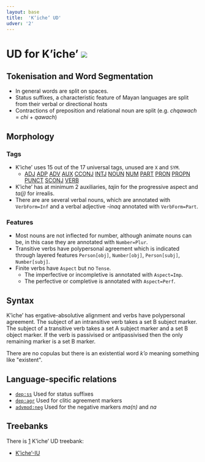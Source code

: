 ```yaml
---
layout: base
title:  'Kʼicheʼ UD'
udver: '2'
---
```


# UD for Kʼicheʼ <span class="flagspan"><img class="flag" src="../../flags/svg/GT-QC.svg" /></span>

## Tokenisation and Word Segmentation

* In general words are split on spaces. 
* Status suffixes, a characteristic feature of Mayan languages are split from their verbal or directional hosts
* Contractions of preposition and relational noun are split (e.g. *chqawach* = *chi* + *qawach*)

## Morphology

### Tags

* Kʼicheʼ uses 15 out of the 17 universal tags, unused are `X` and `SYM`.
  * [ADJ]() [ADP]() [ADV]() [AUX]() [CCONJ]() [INTJ]() [NOUN]() [NUM]() [PART]() [PRON]() [PROPN]() [PUNCT]() [SCONJ]() [VERB]()
* Kʼicheʼ has at minimum 2 auxiliaries, *tajin* for the progressive aspect and *ta(j)* for irrealis.
* There are are several verbal nouns, which are annotated with `VerbForm=Inf` and a verbal adjective *-inaq* annotated with `VerbForm=Part`.

### Features

* Most nouns are not inflected for number, although animate nouns can be, in this case they are annotated with `Number=Plur`.
* Transitive verbs have polypersonal agreement which is indicated through layered features `Person[obj]`, `Number[obj]`, `Person[subj]`, `Number[subj]`.
* Finite verbs have `Aspect` but no `Tense`. 
  * The imperfective or incompletive is annotated with `Aspect=Imp`.
  * The perfective or completive is annotated with `Aspect=Perf`.

## Syntax

Kʼicheʼ has ergative-absolutive alignment and verbs have polypersonal agreement. The subject of an intransitive verb takes a 
set B subject marker. The subject of a transitive verb takes a set A subject marker and a set B object marker. If the verb is 
passivised or antipassivised then the only remaining marker is a set B marker.

There are no copulas but there is an existential word *kʼo* meaning something like "existent".

## Language-specific relations

* [`dep:ss`]() Used for status suffixes
* [`dep:agr`]() Used for clitic agreement markers 
* [`advmod:neg`]() Used for the negative markers *ma(n)* and *na*


## Treebanks

There is [1](../treebanks/quc-comparison.html) Kʼicheʼ UD treebank:

  * [Kʼicheʼ-IU](../treebanks/quc_iu/index.html)

